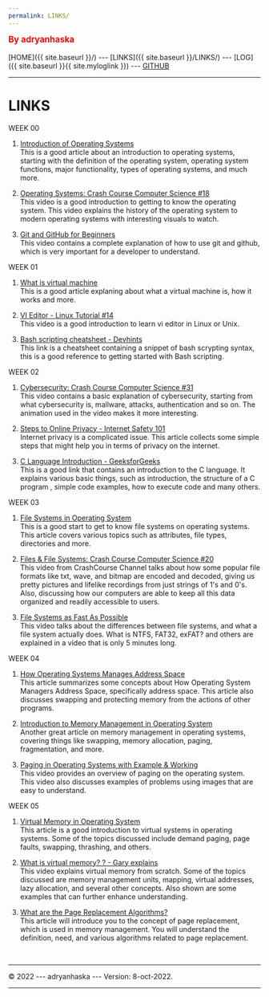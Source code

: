 ```yaml
---
permalink: LINKS/
---
```

<span style="color:red; font-weight:bold; font-size:larger;">By adryanhaska</span>
<br><br>
[HOME]({{ site.baseurl }}/) ---
[LINKS]({{ site.baseurl }}/LINKS/) ---
[LOG]({{ site.baseurl }}{{ site.myloglink }}) ---
[GITHUB](https://github.com/adryanhaska/os222)
<br>
<hr>

# LINKS

WEEK 00

1. [Introduction of Operating Systems](https://www.vmware.com/topics/glossary/content/virtual-machine.html)<br>
This is a good article about an introduction to operating systems, starting with the definition of the operating system, operating system functions, major functionality, types of operating systems, and much more.

2. [Operating Systems: Crash Course Computer Science #18](https://youtu.be/26QPDBe-NB8)<br>
This video is a good introduction to getting to know the operating system. This video explains the history of the operating system to modern operating systems with interesting visuals to watch.

3. [Git and GitHub for Beginners](https://youtu.be/RGOj5yH7evk)<br>
This video contains a complete explanation of how to use git and github, which is very important for a developer to understand.


WEEK 01

1. [What is virtual machine](https://www.vmware.com/topics/glossary/content/virtual-machine.html)<br> 
This is a good article explaning about what a virtual machine is, how it works and more. 

2. [VI Editor - Linux Tutorial #14](https://www.youtube.com/watch?v=pU2k776i2Zw)<br> 
This video is a good introduction to learn vi editor in Linux or Unix.

3. [Bash scripting cheatsheet - Devhints](https://devhints.io/bash)<br> 
This link is a cheatsheet containing a snippet of bash scrypting syntax, this is a good reference to getting started with Bash scripting.


WEEK 02

1. [Cybersecurity: Crash Course Computer Science #31](https://youtu.be/bPVaOlJ6ln0)<br>
This video contains a basic explanation of cybersecurity, starting from what cybersecurity is, mallware, attacks, authentication and so on. The animation used in the video makes it more interesting.

2. [Steps to Online Privacy - Internet Safety 101](https://internetsafety101.org/StepsToPrivacy)<br>
Internet privacy is a complicated issue. This article collects some simple steps that might help you in terms of privacy on the internet.

3. [C Language Introduction - GeeksforGeeks](https://www.geeksforgeeks.org/c-language-set-1-introduction/)<br>
This is a good link that contains an introduction to the C language. It explains various basic things, such as introduction, the structure of a C program , simple code examples, how to execute code and many others.


WEEK 03

1. [File Systems in Operating System](https://www.geeksforgeeks.org/file-systems-in-operating-system/)<br>
This is a good start to get to know file systems on operating systems. This article covers various topics such as attributes, file types, directories and more.

2. [Files & File Systems: Crash Course Computer Science #20](https://youtu.be/KN8YgJnShPM)<br>
This video from CrashCourse Channel talks about how some popular file formats like txt, wave, and bitmap are encoded and decoded, giving us pretty pictures and lifelike recordings from just strings of 1's and 0's. Also, discussing how our computers are able to keep all this data organized and readily accessible to users. 

3. [File Systems as Fast As Possible](https://youtu.be/BV0-EPUYuQc)<br>
This video talks about the differences between file systems, and what a file system actually does. What is NTFS, FAT32, exFAT? and others are explained in a video that is only 5 minutes long.


WEEK 04

1. [How Operating Systems Manages Address Space](https://study.com/academy/lesson/how-operating-systems-manages-address-space.html)<br>
This article summarizes some concepts about How Operating System Managers Address Space, specifically address space. This article also discusses swapping and protecting memory from the actions of other programs.

2. [Introduction to Memory Management in Operating System](https://www.studytonight.com/operating-system/memory-management)<br>
Another great article on memory management in operating systems, covering things like swapping, memory allocation, paging, fragmentation, and more.

3. [Paging in Operating Systems with Example & Working](https://youtu.be/pJ6qrCB8pDw)<br>
This video provides an overview of paging on the operating system. This video also discusses examples of problems using images that are easy to understand.


WEEK 05

1. [Virtual Memory in Operating System](https://www.geeksforgeeks.org/virtual-memory-in-operating-system/)<br>
This article is a good introduction to virtual systems in operating systems. Some of the topics discussed include demand paging, page faults, swapping, thrashing, and others.

2. [What is virtual memory? ? - Gary explains](https://youtu.be/2quKyPnUShQ)<br>
This video explains virtual memory from scratch. Some of the topics discussed are memory management units, mapping, virtual addresses, lazy allocation, and several other concepts. Also shown are some examples that can further enhance understanding.

3. [What are the Page Replacement Algorithms?](https://afteracademy.com/blog/what-are-the-page-replacement-algorithms)<br>
This article will introduce you to the concept of page replacement, which is used in memory management. You will understand the definition, need, and various algorithms related to page replacement.

<br>
<hr>
&copy; 2022 --- adryanhaska --- Version: 8-oct-2022.
<hr>
<br>
